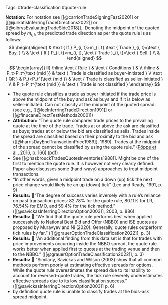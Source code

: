 Tags: #trade-classification #quote-rule 


**Notation:** For notation see [[@carrionTradeSigningFast2020]] or  [[@jurkatisInferringTradeDirections2022]] or [[@olbrysEvaluatingTradeSide2018]]..  Denoting the midpoint of the quoted spread by $m_{i, t}$, the predicted trade direction as per the quote rule is as follows:
$$
\begin{aligned}
& \text { If } P_{i, t}>m_{i, t} \text { Trade }_{i, t}=\text { Buy, } \\
& \text { If } P_{i, t}<m_{i, t}, \text { Trade }_{i, t}=\text { Sell. } \\
&
\end{aligned}
$$

$$
\begin{array}{lll}
\hline \text { Rule } & \text { Conditions } & \\
\hline & P_t>P_t^{\text {mid }} & \text { Trade is classified as buyer-initiated } \\
\text { QR } & P_t<P_t^{\text {mid }} & \text { Trade is classified as seller-initiated } \\
& P_t=P_t^{\text {mid }} & \text { Trade is not classified }
\end{array}
$$

- The quote rule classifies a trade as buyer initiated if the trade price is above the midpoint of the buy and ask as buys and if it is below as seller-initiated. Can not classify at the midpoint of the quoted spread. (see e.g., [[@leeInferringTradeDirection1991]] or [[@finucaneDirectTestMethods2000]])
- **Attribution:** “The quote rule compares trade prices to the prevailing quote at the time of the trade. Trades at or above the ask are classified as buys; trades at or below the bid are classified as sells. Trades inside the spread are classified based on their proximity to the bid and ask ([[@harrisDayEndTransactionPrice1989]], 1989). Trades at the midpoint of the spread cannot be classified by using the quote rule.” ([Pöppe et al., 2016, p. 166](zotero://select/library/items/5A83SDDB)) ([pdf](zotero://open-pdf/library/items/4XIK47X6?page=2&annotation=U4U9PWDS))
- See [[@hasbrouckTradesQuotesInventories1988]]. Might be one of the first to mention the quote rule. It is however not very clearly defined. Paper also discusses some (hand-wavy) approaches to treat midpoint transactions.
- “In other words, given a midpoint trade on a down (up) tick the next price change would likely be an up (down) tick” (Lee and Ready, 1991, p. 9)
- **Results:** 💸“The degree of success varies inversely with a rule’s reliance on past transaction prices: 82.78% for the quote rule, 80.11% for LR, 76.54% for EMO, and 59.4% for the tick method.” ([[@savickasInferringDirectionOption2003]], 2003, p. 886)
- **Results:** 💸 “We find that the quote rule performs best when applied successively to National Best Bid and Offer (NBBO) and ISE quotes as proposed by Muravyev and Ni (2020). Generally, quote rules outperform tick rules by far.” ([[@grauerOptionTradeClassification2022]], p. 3)
- **Results:** 💸 “An additional finding from this data set is that for trades with price improvements occurring inside the NBBO spread, the quote rule works better when applied first to quotes at the trading venue and then to the NBBO.” ([[@grauerOptionTradeClassification2022]], p. 3)
- **Results:** 💸 “Similarly, Savickas and Wilson (2003) show that all common methods perform poorly at estimating effective spreads for options. While the quote rule overestimates the spread due to its inability to account for reversed-quote trades, the tick rule severely underestimates effective spreads due to its low classification success.” ([[@savickasInferringDirectionOption2003]] p. 6)
- by definition quote rule is unable to classify trades at the bids-ask spread midpoint.
